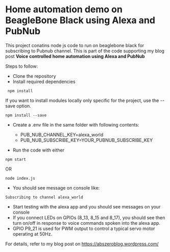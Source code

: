 # Home automation demo on BeagleBone Black using Alexa and PubNub
This project conatins node js code to run on beaglebone black for subscribing to Pubnub channel. This is part of the code supporting my blog post  **Voice controlled home automation using Alexa and PubNub**

Steps to follow:

* Clone the repository
* Install required dependencies
```shell
 npm install
 ```
 If you want to install modules locally only specific for the project, use the --save option. 
 ```shell
 npm install --save
 ```
 
* Create a .env file in the same folder with following contents:
  * PUB_NUB_CHANNEL_KEY=alexa_world
  * PUB_NUB_SUBSCRIBE_KEY=YOUR_PUBNUB_SUBSCRIBE_KEY

* Run the code with either
```
npm start
```
OR
```
node index.js
```
* You should see message on console like:
```
Subscribing to channel alexa_world
```
* Start testing with the alexa app and you should see messages on your console
* If you connect LEDs on GPIOs (8_13, 8_15 and 8_17), you should see then turn on/off in response to voice commands spoken into the alexa app.
* GPIO P9_21 is used for PWM output to control a typical servo motor operating at 50Hz.

For details, refer to my blog post on https://abszeroblog.wordpress.com/
